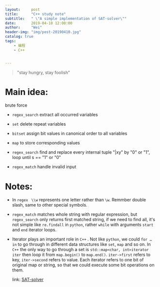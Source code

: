 ```yaml
---
layout:     post
title:      "C++ study note"
subtitle:   " \"A simple implementation of SAT-solver\""
date:       2019-04-10 12:00:00
author:     "Wei"
header-img: "img/post-20190410.jpg"
catalog: true
tags:
    - 编程
    - C++


---
```


> "stay hungry, stay foolish"

# Main idea:

brute force

- `regex_search` extract all occurred variables

- `set` delete repeat variables

- `bitset` assign bit values in canonical order to all variables

- `map` to store corresponding values

- `regex_search` find and replace every  internal tuple "\|xy" by "0" or "1", loop until s == "1" or "0"

- `regex_match` handle invalid input

  

# Notes:

- In `regex ` `\\w` represents one letter rather than `\w`. Remmber double slash, same to other special symbols.

- `regex_match` matches whole string with regular expression, but `regex_search` only returns first matched string, if we need to find all, it's not simple like `re.findall` in `python`, rather `while` with arguments `start` and `end` iterator loops.

- Iterator plays an important role in `C++` . Not like `python`, we could `for … in` to go through in different data structures like `set`, `map` and so on. In `C++` the only way to go through a set is `std::map<char, int>iterator iter` then loop it from `map.begin()` to `map.end()`. `iter->first` refers to key, `iter->second` refers to value. Each iterator refers to one bit of original map or string, so that we could execute some bit operations on them.

  link: [SAT-solver](https://github.com/desAweis/programming-challenge/tree/master/SAT-solver)



